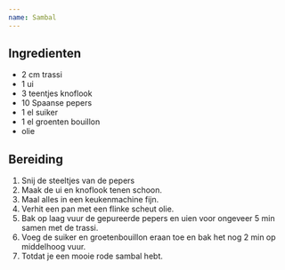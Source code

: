 ```yaml
---
name: Sambal
---
```


## Ingredienten

- 2 cm trassi
- 1 ui
- 3 teentjes knoflook
- 10 Spaanse pepers
- 1 el suiker
- 1 el groenten bouillon
- olie

## Bereiding

1. Snij de steeltjes van de pepers
2. Maak de ui en knoflook tenen schoon.
3. Maal alles in een keukenmachine fijn.
4. Verhit een pan met een flinke scheut olie.
5. Bak op laag vuur de gepureerde pepers en uien voor ongeveer 5 min samen met de trassi.
6. Voeg de suiker en groetenbouillon eraan toe en bak het nog 2 min op middelhoog vuur.
7. Totdat je een mooie rode sambal hebt.
